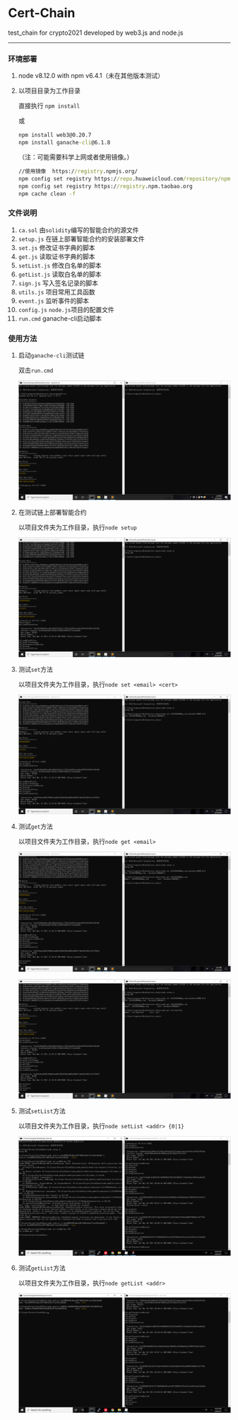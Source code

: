 # Cert-Chain
test_chain for crypto2021 developed by web3.js and node.js

------

### 环境部署

 1. node v8.12.0 with npm v6.4.1（未在其他版本测试）

    

 2. 以项目目录为工作目录

    直接执行 `npm install`

    或

    ```cmd
    npm install web3@0.20.7
    npm install ganache-cli@6.1.8
    ```

    （注：可能需要科学上网或者使用镜像。）
    
    ```cmd
    //使用镜像  https://registry.npmjs.org/
    npm config set registry https://repo.huaweicloud.com/repository/npm/
    npm config set registry https://registry.npm.taobao.org
    npm cache clean -f
    ```
    
    

### 文件说明

1. `ca.sol` 由`solidity`编写的智能合约的源文件
2. `setup.js` 在链上部署智能合约的安装部署文件
3. `set.js` 修改证书字典的脚本
4. `get.js` 读取证书字典的脚本
5. `setList.js` 修改白名单的脚本
6. `getList.js` 读取白名单的脚本
7. `sign.js` 写入签名记录的脚本
8. `utils.js`  项目常用工具函数
9. `event.js`  监听事件的脚本
10. `config.js` `node.js`项目的配置文件
11. `run.cmd` ganache-cli启动脚本

### 使用方法

1. 启动`ganache-cli`测试链

   双击`run.cmd`

   ![1](pics/1.png)

2. 在测试链上部署智能合约

   以项目文件夹为工作目录，执行`node setup`

   ![2](pics/2.png)

3. 测试`set`方法

   以项目文件夹为工作目录，执行`node set <email> <cert>`

   ![3](pics/3.png)

4. 测试`get`方法

   以项目文件夹为工作目录，执行`node get <email>`

   ![4](pics/4.png)

   ![5](pics/5.png)

5. 测试`setList`方法

   以项目文件夹为工作目录，执行`node setList <addr> {0|1}`

   ![7](pics/7.png)

6. 测试`getList`方法

   以项目文件夹为工作目录，执行`node getList <addr>`

   ![8](pics/8.png)